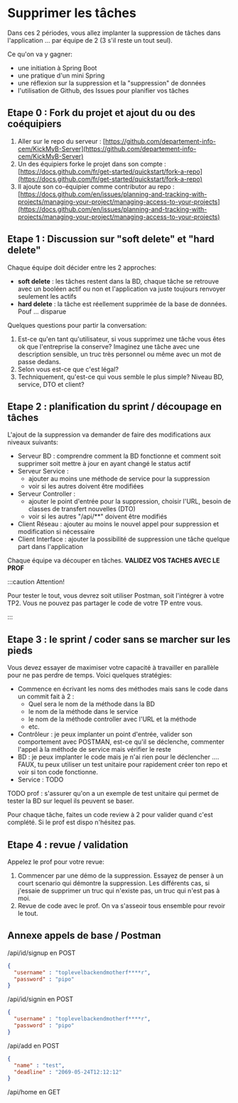 # Supprimer les tâches

Dans ces 2 périodes, vous allez implanter la suppression de tâches dans l'application ... par équipe de 2 (3 s'il reste un tout seul). 

Ce qu'on va y gagner:

- une initiation à Spring Boot
- une pratique d'un mini Spring
- une réflexion sur la suppression et la "suppression" de données
- l'utilisation de Github, des Issues pour planifier vos tâches

## Etape 0 : Fork du projet et ajout du ou des coéquipiers

1. Aller sur le repo du serveur : [https://github.com/departement-info-cem/KickMyB-Server](https://github.com/departement-info-cem/KickMyB-Server)
2. Un des équipiers forke le projet dans son compte  : [https://docs.github.com/fr/get-started/quickstart/fork-a-repo](https://docs.github.com/fr/get-started/quickstart/fork-a-repo)
3. Il ajoute son co-équipier comme contributor au repo : [https://docs.github.com/en/issues/planning-and-tracking-with-projects/managing-your-project/managing-access-to-your-projects](https://docs.github.com/en/issues/planning-and-tracking-with-projects/managing-your-project/managing-access-to-your-projects)

## Etape 1 : Discussion sur "soft delete" et "hard delete"

Chaque équipe doit décider entre les 2 approches:

- **soft delete** : les tâches restent dans la BD, chaque tâche se retrouve avec un booléen actif ou non et l'application va juste toujours renvoyer seulement les actifs
- **hard delete** : la tâche est réellement supprimée de la base de données. Pouf ... disparue

Quelques questions pour partir la conversation:

1. Est-ce qu'en tant qu'utilisateur, si vous supprimez une tâche vous êtes ok que l'entreprise la conserve? Imaginez une tâche avec une description sensible, un truc très personnel ou même avec un mot de passe dedans.
2. Selon vous est-ce que c'est légal?
3. Techniquement, qu'est-ce qui vous semble le plus simple? Niveau BD, service, DTO et client?

## Etape 2 : planification du sprint / découpage en tâches

L'ajout de la suppression va demander de faire des modifications aux niveaux suivants:

- Serveur BD : comprendre comment la BD fonctionne et comment soit supprimer soit mettre à jour en ayant changé le status actif
- Serveur Service :
  - ajouter au moins une méthode de service pour la suppression
  - voir si les autres doivent être modifiées
- Serveur Controller :
  - ajouter le point d'entrée pour la suppression, choisir l'URL, besoin de classes de transfert nouvelles (DTO)
  - voir si les autres "/api/**" doivent être modifiés
- Client Réseau : ajouter au moins le nouvel appel pour suppression et modification si nécessaire
- Client Interface : ajouter la possibilité de suppression une tâche quelque part dans l'application

Chaque équipe va découper en tâches. **VALIDEZ VOS TACHES AVEC LE PROF**

:::caution Attention!

Pour tester le tout, vous devrez soit utiliser Postman, soit l'intégrer à votre TP2. Vous ne pouvez pas partager le code de votre TP entre vous.

:::

## Etape 3 : le sprint / coder sans se marcher sur les pieds

Vous devez essayer de maximiser votre capacité à travailler en parallèle pour ne pas perdre de temps. Voici quelques stratégies:

- Commence en écrivant les noms des méthodes mais sans le code dans un commit fait à 2 :
  - Quel sera le nom de la méthode dans la BD
  - le nom de la méthode dans le service
  - le nom de la méthode controller avec l'URL et la méthode
  - etc.
- Contrôleur : je peux implanter un point d'entrée, valider son comportement avec POSTMAN, est-ce qu'il se déclenche, commenter l'appel à la méthode de service mais vérifier le reste
- BD : je peux implanter le code mais je n'ai rien pour le déclencher .... FAUX, tu peux utiliser un test unitaire pour rapidement créer ton repo et voir si ton code fonctionne.
- Service : TODO

TODO prof : s'assurer qu'on a un exemple de test unitaire qui permet de tester la BD sur lequel ils peuvent se baser.

Pour chaque tâche, faites un code review à 2 pour valider quand c'est complété. Si le prof est dispo n'hésitez pas.

## Etape 4 : revue / validation

Appelez le prof pour votre revue:

1. Commencer par une démo de la suppression. Essayez de penser à un court scenario qui démontre la suppression. Les différents cas, si j'essaie de supprimer un truc qui n'existe pas, un truc qui n'est pas à moi.
2. Revue de code avec le prof. On va s'asseoir tous ensemble pour revoir le tout.

## Annexe appels de base / Postman

/api/id/signup en POST

```json
{
  "username" : "toplevelbackendmotherf****r",
  "password" : "pipo"
}
```

/api/id/signin en POST

```json
{
  "username" : "toplevelbackendmotherf****r",
  "password" : "pipo"
}
```

/api/add en POST

```json
{
  "name" : "test",
  "deadline" : "2069-05-24T12:12:12"
}
```

/api/home en GET


